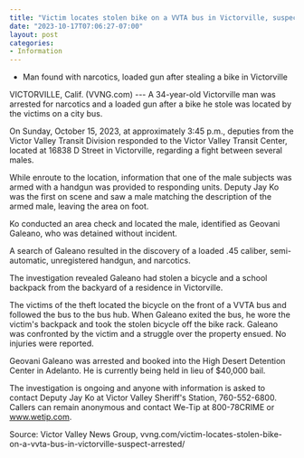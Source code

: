 ```yaml
---
title: "Victim locates stolen bike on a VVTA bus in Victorville, suspect arrested"
date: "2023-10-17T07:06:27-07:00"
layout: post
categories:
- Information
---
```


- Man found with narcotics, loaded gun after stealing a bike in Victorville

VICTORVILLE, Calif. (VVNG.com) --- A 34-year-old Victorville man was arrested for narcotics and a loaded gun after a bike he stole was located by the victims on a city bus.

On Sunday, October 15, 2023, at approximately 3:45 p.m., deputies from the Victor Valley Transit Division responded to the Victor Valley Transit Center, located at 16838 D Street in Victorville, regarding a fight between several males.

While enroute to the location, information that one of the male subjects was armed with a handgun was provided to responding units. Deputy Jay Ko was the first on scene and saw a male matching the description of the armed male, leaving the area on foot.

Ko conducted an area check and located the male, identified as Geovani Galeano, who was detained without incident.

A search of Galeano resulted in the discovery of a loaded .45 caliber, semi-automatic, unregistered handgun, and narcotics.

The investigation revealed Galeano had stolen a bicycle and a school backpack from the backyard of a residence in Victorville.

The victims of the theft located the bicycle on the front of a VVTA bus and followed the bus to the bus hub. When Galeano exited the bus, he wore the victim's backpack and took the stolen bicycle off the bike rack. Galeano was confronted by the victim and a struggle over the property ensued. No injuries were reported.

Geovani Galeano was arrested and booked into the High Desert Detention Center in Adelanto. He is currently being held in lieu of $40,000 bail.

The investigation is ongoing and anyone with information is asked to contact Deputy Jay Ko at Victor Valley Sheriff's Station, 760-552-6800. Callers can remain anonymous and contact We-Tip at 800-78CRIME or www.wetip.com.

Source: Victor Valley News Group, vvng.com/victim-locates-stolen-bike-on-a-vvta-bus-in-victorville-suspect-arrested/